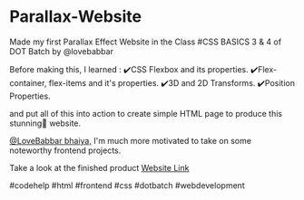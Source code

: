 # Parallax-Website
Made my first Parallax Effect Website in the Class #CSS BASICS 3 &amp; 4 of DOT Batch by @lovebabbar

Before making this, I learned :
✔️CSS Flexbox  and its properties.
✔️Flex-container, flex-items and it's properties.
✔️3D and 2D Transforms.
✔️Position Properties.

and put all of this into action to create simple HTML page to produce this stunning💫
website.

[@LoveBabbar bhaiya,](https://github.com/loveBabbar)
I'm much more motivated to take on some noteworthy frontend projects.

Take a look at the finished product
[Website Link](https://pawarsunil2999.github.io/Parallax-Website/)

#codehelp #html #frontend #css #dotbatch #webdevelopment

